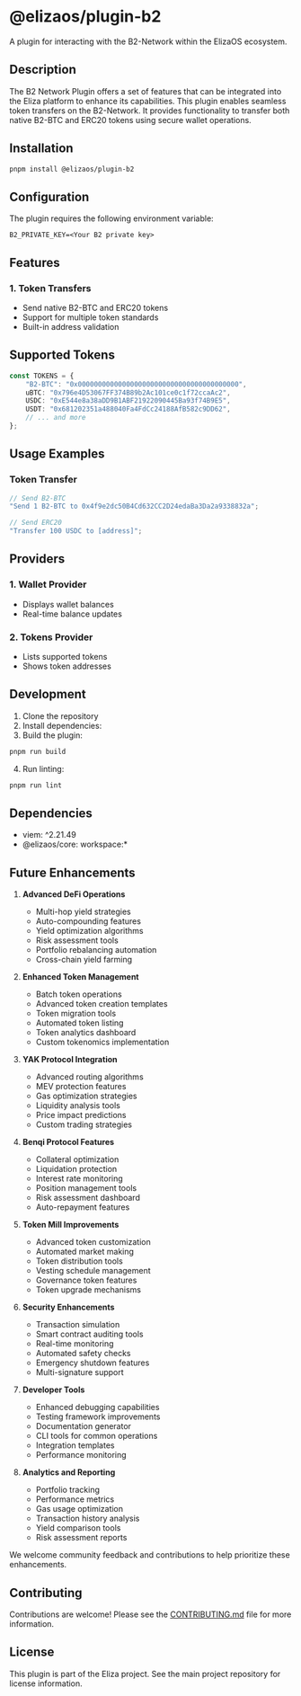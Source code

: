 # @elizaos/plugin-b2

A plugin for interacting with the B2-Network within the ElizaOS ecosystem.

## Description

The B2 Network Plugin offers a set of features that can be integrated into the Eliza platform to enhance its capabilities. This plugin enables seamless token transfers on the B2-Network. It provides functionality to transfer both native B2-BTC and ERC20 tokens using secure wallet operations.

## Installation

```bash
pnpm install @elizaos/plugin-b2
```

## Configuration

The plugin requires the following environment variable:

```env
B2_PRIVATE_KEY=<Your B2 private key>
```

## Features

### 1. Token Transfers

- Send native B2-BTC and ERC20 tokens
- Support for multiple token standards
- Built-in address validation

## Supported Tokens

```typescript
const TOKENS = {
    "B2-BTC": "0x0000000000000000000000000000000000000000",
    uBTC: "0x796e4D53067FF374B89b2Ac101ce0c1f72ccaAc2",
    USDC: "0xE544e8a38aDD9B1ABF21922090445Ba93f74B9E5",
    USDT: "0x681202351a488040Fa4FdCc24188AfB582c9DD62",
    // ... and more
};
```

## Usage Examples

### Token Transfer

```typescript
// Send B2-BTC
"Send 1 B2-BTC to 0x4f9e2dc50B4Cd632CC2D24edaBa3Da2a9338832a";

// Send ERC20
"Transfer 100 USDC to [address]";
```

## Providers

### 1. Wallet Provider

- Displays wallet balances
- Real-time balance updates

### 2. Tokens Provider

- Lists supported tokens
- Shows token addresses

## Development

1. Clone the repository
2. Install dependencies:
3. Build the plugin:

```bash
pnpm run build
```

4. Run linting:

```bash
pnpm run lint
```

## Dependencies

- viem: ^2.21.49
- @elizaos/core: workspace:\*

## Future Enhancements

1. **Advanced DeFi Operations**

    - Multi-hop yield strategies
    - Auto-compounding features
    - Yield optimization algorithms
    - Risk assessment tools
    - Portfolio rebalancing automation
    - Cross-chain yield farming

2. **Enhanced Token Management**

    - Batch token operations
    - Advanced token creation templates
    - Token migration tools
    - Automated token listing
    - Token analytics dashboard
    - Custom tokenomics implementation

3. **YAK Protocol Integration**

    - Advanced routing algorithms
    - MEV protection features
    - Gas optimization strategies
    - Liquidity analysis tools
    - Price impact predictions
    - Custom trading strategies

4. **Benqi Protocol Features**

    - Collateral optimization
    - Liquidation protection
    - Interest rate monitoring
    - Position management tools
    - Risk assessment dashboard
    - Auto-repayment features

5. **Token Mill Improvements**

    - Advanced token customization
    - Automated market making
    - Token distribution tools
    - Vesting schedule management
    - Governance token features
    - Token upgrade mechanisms

6. **Security Enhancements**

    - Transaction simulation
    - Smart contract auditing tools
    - Real-time monitoring
    - Automated safety checks
    - Emergency shutdown features
    - Multi-signature support

7. **Developer Tools**

    - Enhanced debugging capabilities
    - Testing framework improvements
    - Documentation generator
    - CLI tools for common operations
    - Integration templates
    - Performance monitoring

8. **Analytics and Reporting**
    - Portfolio tracking
    - Performance metrics
    - Gas usage optimization
    - Transaction history analysis
    - Yield comparison tools
    - Risk assessment reports

We welcome community feedback and contributions to help prioritize these enhancements.

## Contributing

Contributions are welcome! Please see the [CONTRIBUTING.md](CONTRIBUTING.md) file for more information.

## License

This plugin is part of the Eliza project. See the main project repository for license information.
